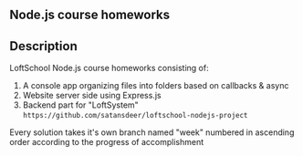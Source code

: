 ## Node.js course homeworks

## Description
LoftSchool Node.js course homeworks consisting of:
1. A console app organizing files into folders based on callbacks & async
2. Website server side using Express.js
3. Backend part for "LoftSystem" `https://github.com/satansdeer/loftschool-nodejs-project`

Every solution takes it's own branch named "week" numbered in ascending order according to the progress of accomplishment
